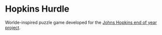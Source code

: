 # Hopkins Hurdle

Worlde-inspired puzzle game developed for the [Johns Hopkins end of year project](https://thankyou.jhu.edu/2023).
